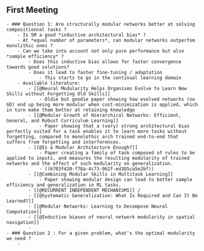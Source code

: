 ## First Meeting
	- ### Question 1: Are structurally modular networks better at solving compositionnal tasks ?
		- Is SM a good *inductive architectural bias* ?
		- At *equal number of parameters*, can modular networks outperfom monolithic ones ?
		- Can we take into account not only pure performance but also *sample efficiency* ?
			- Does this inductive bias allows for faster convergence towards good solutions?
			- Does it lead to faster fine-tuning / adaptation
				- This starts to go in the continual learning domain
		- Available literature:
			- [[@Neural Modularity Helps Organisms Evolve to Learn New Skills without Forgetting Old Skills]]
				- Oldie but goodie paper showing how evolved networks (no GD) end up being more modular when cost-minimization is applied, which in turn make them better at retaining knowledge
			- [[@Modular Growth of Hierarchical Networks: Efficient, General, and Robust Curriculum Learning]]
				- Paper showing that a (very) strong architectural bias perfectly suited for a task enables it to learn more tasks without forgetting, compared to monolothic arch trained end-to-end that suffers from forgetting and interferences.
			- [[@Is a Modular Architecture Enough?]]
				- Paper creating a family of task composed of rules to be applied to inputs, and measures the resulting modularity of trained networks and the effect of such modularity on generalization.
				- ((6703fd20-f78a-4c73-962f-ed385ca5e2bf))
			- [[@Combining Modular Skills in Multitask Learning]]
				- Paper showing modular design can lead to better sample efficiency and generalization in RL tasks.
			- [[@RECURRENT INDEPENDENT MECHANISMS]] /
			- [[@Systematic Generalization: What Is Required and Can It Be Learned?]]
			- [[@Modular Networks: Learning to Decompose Neural Computation]]
			- [[@Inductive biases of neural network modularity in spatial navigation]]
			-
	- ### Question 2 : For a given problem, what's the optimal modularity we need ?
		-